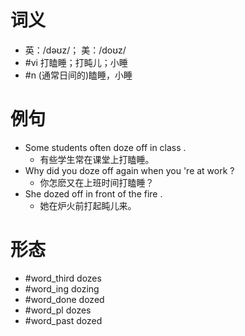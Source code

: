 # 词义
- 英：/dəʊz/； 美：/doʊz/
- #vi 打瞌睡；打盹儿；小睡
- #n (通常日间的)瞌睡，小睡
# 例句
- Some students often doze off in class .
	- 有些学生常在课堂上打瞌睡。
- Why did you doze off again when you 're at work ?
	- 你怎麽又在上班时间打瞌睡？
- She dozed off in front of the fire .
	- 她在炉火前打起盹儿来。
# 形态
- #word_third dozes
- #word_ing dozing
- #word_done dozed
- #word_pl dozes
- #word_past dozed
